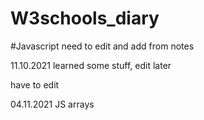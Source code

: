 # W3schools_diary

#Javascript
need to edit and add from notes


11.10.2021 learned some stuff, edit later
  

have to edit


04.11.2021 JS arrays

